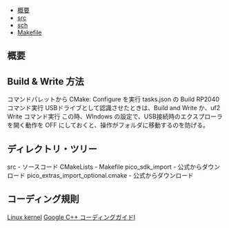 - [概要](#概要)
- [src](#src)
- [sch](#sch)
- [Makefile](#makefile)

## 概要
## Build & Write 方法
コマンドパレットから CMake: Configure を実行
tasks.json の Build RP2040 コマンド実行
USBドライブとして認識させたときは、Build and Write か、uf2 Write コマンド実行
この時、WIndows の設定で、USB接続時のエクスプローラを開く動作を OFF にしておくと、操作がフォルダに移動するのを防げる。

## ディレクトリ・ツリー
src - ソースコード
CMakeLists - Makefile
pico_sdk_import - 公式からダウンロード
pico_extras_import_optional.cmake - 公式からダウンロード

## コーディング規則
[Linux kernel](https://www.kernel.org/doc/html/v4.10/process/coding-style.html)
[Google C++ コーディングガイドl](https://ttsuki.github.io/styleguide/cppguide.ja.html#Inline_Functions)